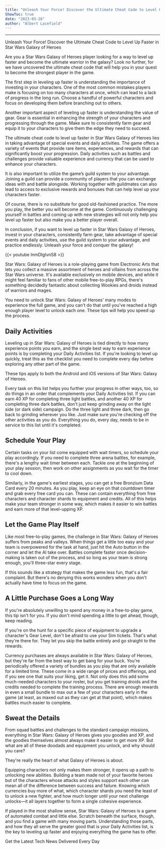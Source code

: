 ```yaml
---
title: "Unleash Your Force! Discover the Ultimate Cheat Code to Level Up Faster in Star Wars Galaxy of Heroes"
ShowToc: true 
date: "2023-03-28"
author: "Albert Lacefield"
---
```

*****
Unleash Your Force! Discover the Ultimate Cheat Code to Level Up Faster in Star Wars Galaxy of Heroes

Are you a Star Wars Galaxy of Heroes player looking for a way to level up faster and become the ultimate warrior in the galaxy? Look no further, for we have uncovered the ultimate cheat code that will help you in your quest to become the strongest player in the game.

The first step in leveling up faster is understanding the importance of investing in your characters. One of the most common mistakes players make is focusing on too many characters at once, which can lead to a lack of progress in the long run. Choose a handful of powerful characters and focus on developing them before branching out to others.

Another important aspect of leveling up faster is understanding the value of gear. Gear is essential in enhancing the strength of your characters and progressing through the game. Make sure to consistently farm gear and equip it to your characters to give them the edge they need to succeed.

The ultimate cheat code to level up faster in Star Wars Galaxy of Heroes lies in taking advantage of special events and daily activities. The game offers a variety of events that provide rare items, experiences, and rewards that can significantly boost your progression. Daily activities such as battles and challenges provide valuable experience and currency that can be used to enhance your characters.

It is also important to utilize the game’s guild system to your advantage. Joining a guild can provide a community of players that you can exchange ideas with and battle alongside. Working together with guildmates can also lead to access to exclusive rewards and bonuses that can help level up your characters faster.

Of course, there is no substitute for good old-fashioned practice. The more you play, the better you will become at the game. Continuously challenging yourself in battles and coming up with new strategies will not only help you level up faster but also make you a better player overall.

In conclusion, if you want to level up faster in Star Wars Galaxy of Heroes, invest in your characters, consistently farm gear, take advantage of special events and daily activities, use the guild system to your advantage, and practice endlessly. Unleash your force and conquer the galaxy!

{{< youtube InmDIglvnS8 >}} 




Star Wars: Galaxy of Heroes is a role-playing game from Electronic Arts that lets you collect a massive assortment of heroes and villains from across the Star Wars universe. It's available exclusively on mobile devices, and while it might feel familiar to fans of other mobile free-to-play RPGs, there's something decidedly fantastic about collecting Wookies and droids instead of warriors and mages.

 

You need to unlock Star Wars: Galaxy of Heroes' many modes to experience the full game, and you can't do that until you've reached a high enough player level to unlock each one. These tips will help you speed up the process.

 
##   Daily Activities  
 

Leveling up in Star Wars: Galaxy of Heroes is tied directly to how many experience points you earn, and the single best way to earn experience points is by completing your Daily Activities list. If you're looking to level up quickly, treat this as the checklist you need to complete every day before exploring any other part of the game.

 
These tips apply to both the Android and iOS versions of Star Wars: Galaxy of Heroes.
 

Every task on this list helps you further your progress in other ways, too, so do things in an order that complements your Daily Activities list. If you can earn 40 XP for completing three light battles, and another 40 XP for completing three dark battles, don't just keep grinding away on the light side (or dark side) campaign. Do the three light and three dark, then go back to grinding wherever you like. Just make sure you're checking off the other activities as you do. Everything you do, every day, needs to be in service to this list until it's completed.

 
##   Schedule Your Play  
 

Certain tasks on your list come equipped with wait timers, so schedule your play accordingly. If you need to complete three arena battles, for example, there's a lengthy wait timer between each. Tackle one at the beginning of your play session, then work on other assignments as you wait for the timer to cool down.

 

Similarly, in the game's earliest stages, you can get a free Bronzium Data Card every 20 minutes. As you play, keep an eye on that countdown timer and grab every free card you can. These can contain everything from free characters and character shards to equipment and credits. All of this helps make your team stronger in some way, which makes it easier to win battles and earn more of that level-upping XP.

 
##   Let the Game Play Itself  
 

Like most free-to-play games, the challenge in Star Wars: Galaxy of Heroes suffers from peaks and valleys. When things get a little too easy and your team is overpowered for the task at hand, just hit the Auto button in the corner and let the AI take over. Battles complete faster once decision-making is taken out of the process, and so long as your team is strong enough, you'll three-star every stage. 

 

If this sounds like a strategy that makes the game less fun, that's a fair complaint. But there's no denying this works wonders when you don't actually have time to focus on the game.

 
##   A Little Purchase Goes a Long Way  
 

If you're absolutely unwilling to spend any money in a free-to-play game, this tip isn't for you. If you don't mind spending a little to get ahead, though, keep reading.

 
If you're on the hunt for a specific piece of equipment to upgrade a character's Gear Level, don't be afraid to use your Sim tickets. That's what they're there for. They let you skip the battle entirely and go straight to the rewards.
 

Currency purchases are always available in Star Wars: Galaxy of Heroes, but they're far from the best way to get bang for your buck. You're periodically offered a variety of bundles as you play that are only available for a limited time. These come in a wide range of prices and offerings, and if you see one that suits your liking, get it. Not only does this add some much-needed characters to your roster, but you get training droids and the credits needed to complete the training process. There are enough rewards in even a small bundle to max out a few of your characters early in the game (at least, as maxed out as they can get at that point), which makes battles much easier to complete.

 
##   Sweat the Details  
 

From squad battles and challenges to the standard campaign missions, everything in Star Wars: Galaxy of Heroes gives you goodies and XP, and the goodies themselves almost always make it easier to get more XP. But what are all of these doodads and equipment you unlock, and why should you care?

 

They're really the heart of what Galaxy of Heroes is about.

 

Equipping characters not only makes them stronger, it opens up a path to unlocking new abilities. Building a team made not of your favorite heroes but of the characters whose attacks and styles support each other can mean all of the difference between success and failure. Knowing which currencies buy more of what, which character shards you need the least of to unlock a new fighter, and how much longer until your next challenge unlocks—it all layers together to form a single cohesive experience. 

 

If played in the most shallow sense, Star Wars: Galaxy of Heroes is a game of automated combat and little else. Scratch beneath the surface, though, and you find a game with many moving parts. Understanding those parts, and how they all serve the greater good that is your Daily Activities list, is the key to leveling up faster and enjoying everything the game has to offer.

 

Get the Latest Tech News Delivered Every Day




